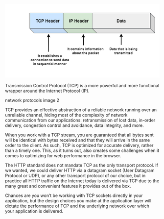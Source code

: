 ![](../../../../attachments/2023-03-10-11-01-55-tcpip.png)

Transmission Control Protocol (TCP) is a more powerful and more functional wrapper around the Internet Protocol (IP).



network protocols image 2



 TCP provides an effective abstraction of a reliable network running over an unreliable channel, hiding most of the complexity of network communication from our applications: retransmission of lost data, in-order delivery, congestion control and avoidance, data integrity, and more. 



When you work with a TCP stream, you are guaranteed that all bytes sent will be identical with bytes received and that they will arrive in the same order to the client. As such, TCP is optimized for accurate delivery, rather than a timely one. This, as it turns out, also creates some challenges when it comes to optimizing for web performance in the browser.



The HTTP standard does not mandate TCP as the only transport protocol. If we wanted, we could deliver HTTP via a datagram socket (User Datagram Protocol or UDP), or any other transport protocol of our choice, but in practice all HTTP traffic on the Internet today is delivered via TCP due to the many great and convenient features it provides out of the box.



Chances are you won’t be working with TCP sockets directly in your application, but the design choices you make at the application layer will dictate the performance of TCP and the underlying network over which your application is delivered.

